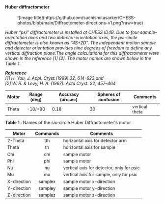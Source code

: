 
#### Huber diffractometer

<figure markdown>
  ![Image title](https://github.com/suchismitasarker/CHESS-photos/blob/main/Diffractometer-directions-v1.png?raw=true)
</figure>


<i> Huber “psi” diffractometer is installed at CHESS ID4B. Due to four sample-orientation axes and two detector-orientation axes, the psi-circle diffractometer is also known as “4S+2D". The independent motion sample and detector orientation provides nine degrees of freedom to define any vertical diffraction plane.The angle calculations for this diffractometer were shown in the reference [1] [2]. The motor names are shown below in the Table 1. 

<b>Reference</b>
<br>
[1] H. You, J. Appl. Cryst.(1999).32, 614-623 and
<br>
[2] W. R. & Levy, H. A. (1967). Acta Cryst. 22, 457–464
</i>
</br>


| Motor | Range (deg) | Accuracy (arcsec) | Spheres of confusion  | Comments|
| -------------- | :---------: | ---------- | ---------- | ---------- |  
| Theta | -10/+90 | 0.18 |  30 | vertical theta




<b> Table 1 </b> : Names of the six-circle Huber Diffractometer's motor

| Motor | Commands | Comments | 
| -------------- | :---------: | ---------- | 
| 2-Theta | tth | horizontal axis for detector arm |  
| Theta | th | horizontal axis for sample | 
| Chi | chi | sample motor | 
| Phi | phi | sample motor |  
| Nu | nu | vertical axis for detector, only for psic | 
| Mu | mu | vertical axis for sample, only for psic |
| X-direction | samplex | sample motor x-direction |  
| Y-direction | sampley | sample motor y-direction | 
| Z-direction | samplez | sample motor z-direction |

